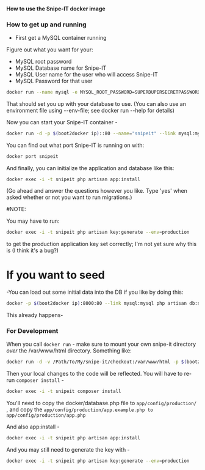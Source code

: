 #### How to use the Snipe-IT docker image #####

### How to get up and running ###

* First get a MySQL container running

Figure out what you want for your:

* MySQL root password
* MySQL Database name for Snipe-IT
* MySQL User name for the user who will access Snipe-IT
* MySQL Password for that user

```sh
docker run --name mysql -e MYSQL_ROOT_PASSWORD=SUPERDUPERSECRETPASSWORD -e MYSQL_DATABASE=snipeit -e MYSQL_USER=snipeit -e MYSQL_PASSWORD=tinglewingler -d -p $(boot2docker ip)::3306 mysql
```

That should set you up with your database to use. (You can also use an environment file using --env-file; see docker run --help for details)

Now you can start your Snipe-IT container -
```sh
docker run -d -p $(boot2docker ip)::80 --name="snipeit" --link mysql:mysql snipeit 
```

You can find out what port Snipe-IT is running on with:

```sh
docker port snipeit
```

And finally, you can initialize the application and database like this:

```sh
docker exec -i -t snipeit php artisan app:install
```

(Go ahead and answer the questions however you like. Type 'yes' when asked whether or not you want to run migrations.)

#NOTE:

You may have to run:

```sh
docker exec -i -t snipeit php artisan key:generate --env=production
```

to get the production application key set correctly; I'm not yet sure why this is (I think it's a bug?)

# If you want to seed #

-You can load out some initial data into the DB if you like by doing this:

```sh
docker -p $(boot2docker ip):8000:80 --link mysql:mysql php artisan db:seed
```

This already happens-

### For Development ###

When you call ```docker run``` - make sure to mount your own snipe-it directory *over* the /var/www/html directory. Something like:

```sh
docker run -d -v /Path/To/My/snipe-it/checkout:/var/www/html -p $(boot2docker ip)::80  --name="snipeit" --link mysql:mysql snipeit
```

Then your local changes to the code will be reflected. You will have to re-run ```composer install``` - 

```sh
docker exec -i -t snipeit composer install
```

You'll need to copy the docker/database.php file to ```app/config/production/``` , and copy the ```app/config/production/app.example.php to app/config/production/app.php```

And also app:install - 

```sh
docker exec -i -t snipeit php artisan app:install
```

And you may still need to generate the key with - 

```sh
docker exec -i -t snipeit php artisan key:generate --env=production
```

